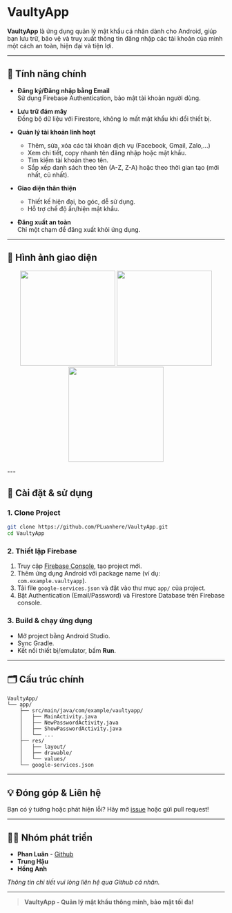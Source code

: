 # VaultyApp

**VaultyApp** là ứng dụng quản lý mật khẩu cá nhân dành cho Android, giúp bạn lưu trữ, bảo vệ và truy xuất thông tin đăng nhập các tài khoản của mình một cách an toàn, hiện đại và tiện lợi.

---

## 🌟 Tính năng chính

- **Đăng ký/Đăng nhập bằng Email**  
  Sử dụng Firebase Authentication, bảo mật tài khoản người dùng.

- **Lưu trữ đám mây**  
  Đồng bộ dữ liệu với Firestore, không lo mất mật khẩu khi đổi thiết bị.

- **Quản lý tài khoản linh hoạt**  
  - Thêm, sửa, xóa các tài khoản dịch vụ (Facebook, Gmail, Zalo,...)
  - Xem chi tiết, copy nhanh tên đăng nhập hoặc mật khẩu.
  - Tìm kiếm tài khoản theo tên.
  - Sắp xếp danh sách theo tên (A-Z, Z-A) hoặc theo thời gian tạo (mới nhất, cũ nhất).

- **Giao diện thân thiện**  
  - Thiết kế hiện đại, bo góc, dễ sử dụng.
  - Hỗ trợ chế độ ẩn/hiện mật khẩu.

- **Đăng xuất an toàn**  
  Chỉ một chạm để đăng xuất khỏi ứng dụng.

---

## 📸 Hình ảnh giao diện

<p align="center">
  <img src="https://github.com/user-attachments/assets/01b3892d-458e-4496-acbe-8187bbe57d32" width="220"/>
  <img src="https://github.com/user-attachments/assets/8b44ad4b-b0e1-4b5b-a9b1-f75623d4ad17" width="220"/>
  <img src="https://github.com/user-attachments/assets/50d12354-1918-4291-a193-fd3814a359cd" width="220"/>
</p>
---

## 🚀 Cài đặt & sử dụng

### 1. Clone Project

```bash
git clone https://github.com/PLuanhere/VaultyApp.git
cd VaultyApp
```

### 2. Thiết lập Firebase

1. Truy cập [Firebase Console](https://console.firebase.google.com/), tạo project mới.
2. Thêm ứng dụng Android với package name (ví dụ: `com.example.vaultyapp`).
3. Tải file `google-services.json` và đặt vào thư mục `app/` của project.
4. Bật Authentication (Email/Password) và Firestore Database trên Firebase console.

### 3. Build & chạy ứng dụng

- Mở project bằng Android Studio.
- Sync Gradle.
- Kết nối thiết bị/emulator, bấm **Run**.

---

## 🗂️ Cấu trúc chính

```
VaultyApp/
└── app/
    ├── src/main/java/com/example/vaultyapp/
    │   ├── MainActivity.java
    │   ├── NewPasswordActivity.java
    │   ├── ShowPasswordActivity.java
    │   └── ...
    ├── res/
    │   ├── layout/
    │   ├── drawable/
    │   └── values/
    └── google-services.json
```

---

## 💡 Đóng góp & Liên hệ

Bạn có ý tưởng hoặc phát hiện lỗi? Hãy mở [issue](https://github.com/PLuanhere/VaultyApp/issues) hoặc gửi pull request!

---

## 👨‍💻 Nhóm phát triển

- **Phan Luân** - [Github](https://github.com/PLuanhere)
- **Trung Hậu**  
- **Hồng Anh**

*Thông tin chi tiết vui lòng liên hệ qua Github cá nhân.*

---

> **VaultyApp - Quản lý mật khẩu thông minh, bảo mật tối đa!**
